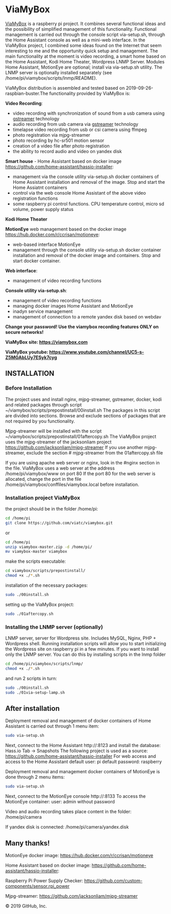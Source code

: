 # ViaMyBox

[ViaMyBox](https://viamybox.com) is a raspberry pi project. It combines several functional ideas and the possibility of simplified management of this functionality. Functional management is carried out through the console script via-setup.sh, through the Home Assistant console as well as a mini-web interface.
In the ViaMyBox project, I combined some ideas found on the Internet that seem interesting to me and the opportunity
quick setup and management. The main functionality at the moment is video recording, a smart home based on the Home Assistant,
Kodi Home Theater, Wordpress LNMP Server.
Modules Home Assistant, MotionEye are optional; install via via-setup.sh utility.
The LNMP server is optionally installed separately (see /home/pi/viamybox/scripts/lnmp/README).

ViaMyBox distribution is assembled and tested based on 2019-09-26-raspbian-buster.The functionality provided by ViaMyBox is:

**Video Recording**:
- video recording with synchronization of sound from a usb camera using [gstreamer](https://gstreamer.freedesktop.org/) technology
- audio recording from usb camera via [gstreamer](https://gstreamer.freedesktop.org/) technology
- timelapse video recording from usb or csi camera using ffmpeg
- photo registration via mjpg-streamer
- photo recording by hc-sr501 motion sensor
- creation of a video file after photo registration
- the ability to record audio and video on yandex disk

**Smart house** - Home Assistant based on docker image https://github.com/home-assistant/hassio-installer:
- management via the console utility via-setup.sh docker containers of Home Assistant
  installation and removal of the image. Stop and start the Home Assiatnt containers
- control via the web console Home Assistant of the above video registration functions
- some raspberry pi control functions. CPU temperature control, micro sd volume,
  power supply status

**Kodi Home Theater**

**MotionEye** web management based on the docker image https://hub.docker.com/r/ccrisan/motioneye:
- web-based interface MotionEye
- management through the console utility via-setup.sh docker container
  installation and removal of the docker image and containers. Stop and start docker container.

**Web interface**:
- management of video recording functions

**Console utility via-setup.sh**:
- management of video recording functions
- managing docker images Home Assistant and MotionEye
- inadyn service management
- management of connection to a remote yandex disk based on webdav

**Change your password!
Use the viamybox recording features ONLY on secure networks!**

**ViaMyBox site: https://viamybox.com**

**ViaMyBox youtube: https://www.youtube.com/channel/UC5-s-Z5MGAbLUy7ESyk7cyg**

## INSTALLATION

### Before Installation

The project uses and install nginx, mjpg-streamer, gstreamer, docker, kodi and related packages through
script ~/viamybox/scripts/prepostinstall/00install.sh The packages in this script are divided into sections.
Browse and exclude sections of packages that are not required by you functionality.

Mjpg-streamer will be installed with the script ~/viamybox/scripts/prepostinstall/01aftercopy.sh
The ViaMyBox project uses the mjpg-streamer of the jacksonliam project https://github.com/jacksonliam/mjpg-streamer
If you use another mjpg-streamer, exclude the section # mjpg-streamer from the 01aftercopy.sh file

If you are using apache web server or nginx, look in the #nginx section in the file.
ViaMyBox uses a web server at the address /home/pi/viamybox/www on port 80
If the port 80 for the web server is allocated, change the port in the file /home/pi/viamybox/conffiles/viamybox.local
before installation.

### Installation project ViaMyBox
the project should be in the folder /home/pi:
```bash
cd /home/pi
git clone https://github.com/viatc/viamybox.git
```
or
```bash
cd /home/pi
unzip viamybox-master.zip -d /home/pi/
mv viamybox-master viamybox
```

make the scripts executable:
```bash
cd viamybox/scripts/prepostinstall/
chmod +x ./*.sh
```
installation of the necessary packages:
```bash
sudo ./00install.sh
```
setting up the ViaMyBox project:
```bash
sudo ./01aftercopy.sh
```

### Installing the LNMP server (optionally)

LNMP server, server for Wordpress site. Includes MySQL, Nginx, PHP + Wordpress shell.
Running installation scripts will allow you to start initializing the Wordpress site on raspberry pi in a few minutes.
If you want to install only the LNMP server. You can do this by installing scripts in the lnmp folder
```bash
cd /home/pi/viamybox/scripts/lnmp/
chmod +x ./*.sh
```
and run 2 scripts in turn:
```bash
sudo ./00install.sh
sudo ./01via-setup-lamp.sh
```
## After installation

Deployment removal and management of docker containers of Home Assistant is carried out through 1 menu item:
```bash
sudo via-setup.sh
```
Next, connect to the Home Assistant http://<your-ip>:8123 and install the database:
Hass.io Tab -> Snapshots
The following project is used as a source:
https://github.com/home-assistant/hassio-installer
For web access and access to the Home Assistant
default user: pi
default password: raspberry

Deployment removal and management docker containers of MotionEye is done through 2 menu items:
```bash
sudo via-setup.sh
```
Next, connect to the MotionEye console http://<your-ip>:8133
To access the MotionEye container:
user: admin
without password

Video and audio recording takes place content in the folder:
/home/pi/camera

If yandex disk is connected:
/home/pi/camera/yandex.disk

## Many thanks!
MotionEye docker image:
https://hub.docker.com/r/ccrisan/motioneye

Home Assistant based on docker image:
https://github.com/home-assistant/hassio-installer:

Raspberry Pi Power Supply Checker:
https://github.com/custom-components/sensor.rpi_power

Mjpg-streamer:
https://github.com/jacksonliam/mjpg-streamer


© 2019 GitHub, Inc.
